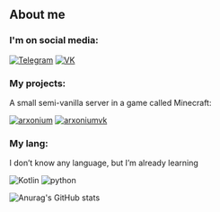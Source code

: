 ## About me

### I'm on social media:
[![Telegram](https://img.shields.io/badge/Telegram-black?style=for-the-badge&logo=telegram)](https://t.me/vericen)
[![VK](https://img.shields.io/badge/VK-black?style=for-the-badge&logo=Vk)](https://vk.com/vericen)
### My projects: 
A small semi-vanilla server in a game called Minecraft:

[![arxonium](https://img.shields.io/badge/arxonium-black?style=for-the-badge&logo=minecraft)](https://arxonium.ru/)
[![arxoniumvk](https://img.shields.io/badge/Arxonium__Vk-black?style=for-the-badge&logo=vk)](https://vk.com/arxonium)
### My lang:
I don’t know any language, but I’m already learning

![Kotlin](https://img.shields.io/badge/Kotlin-white?style=for-the-badge&logo=Kotlin)
![python](https://img.shields.io/badge/Python-white?style=for-the-badge&logo=python)

![Anurag's GitHub stats](https://github-readme-stats.vercel.app/api?username=Vericen&show_icons=true&theme=synthwave)

